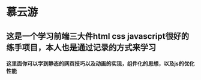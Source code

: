 # 慕云游

## 这是一个学习前端三大件html css javascript很好的练手项目，本人也是通过记录的方式来学习

#### 这里面你可以学到静态的网页技巧以及动画的实现，组件化的思想，以及js的优化性能

